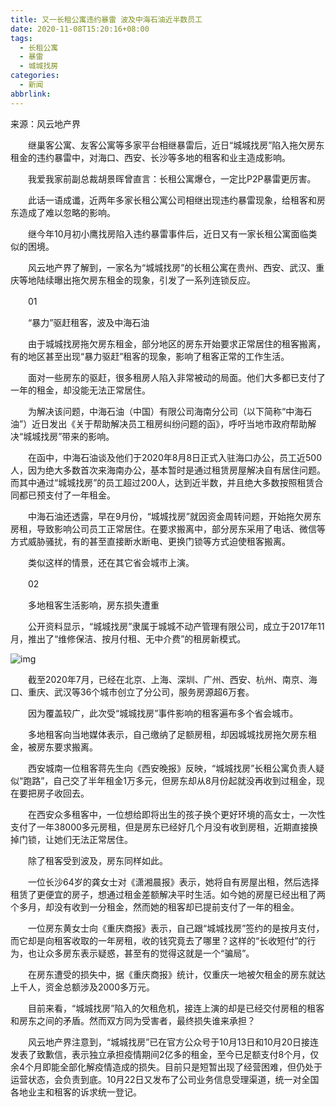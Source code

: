 ```yaml
---
title: 又一长租公寓违约暴雷 波及中海石油近半数员工
date: 2020-11-08T15:20:16+08:00
tags:
  - 长租公寓
  - 暴雷
  - 城城找房
categories:
  - 新闻
abbrlink:
---
```


来源：风云地产界

　　继巢客公寓、友客公寓等多家平台相继暴雷后，近日“城城找房”陷入拖欠房东租金的违约暴雷中，对海口、西安、长沙等多地的租客和业主造成影响。

　　我爱我家前副总裁胡景晖曾直言：长租公寓爆仓，一定比P2P暴雷更厉害。

　　此话一语成谶，近两年多家长租公寓公司相继出现违约暴雷现象，给租客和房东造成了难以忽略的影响。

　　继今年10月初小鹰找房陷入违约暴雷事件后，近日又有一家长租公寓面临类似的困境。

　　风云地产界了解到，一家名为“城城找房”的长租公寓在贵州、西安、武汉、重庆等地陆续曝出拖欠房东租金的现象，引发了一系列连锁反应。

　　01

　　“暴力”驱赶租客，波及中海石油

　　由于城城找房拖欠房东租金，部分地区的房东开始要求正常居住的租客搬离，有的地区甚至出现“暴力驱赶”租客的现象，影响了租客正常的工作生活。

　　面对一些房东的驱赶，很多租房人陷入非常被动的局面。他们大多都已支付了一年的租金，却没能无法正常居住。

　　为解决该问题，中海石油（中国）有限公司海南分公司（以下简称“中海石油”）近日发出《关于帮助解决员工租房纠纷问题的函》，呼吁当地市政府帮助解决“城城找房”带来的影响。

　　在函中，中海石油谈及他们于2020年8月8日正式入驻海口办公，员工近500人，因为绝大多数首次来海南办公，基本暂时是通过租赁房屋解决自有居住问题。而其中通过“城城找房”的员工超过200人，达到近半数，并且绝大多数按照租赁合同都已预支付了一年租金。

　　中海石油还透露，早在9月份，“城城找房”就因资金周转问题，开始拖欠房东房租，导致影响公司员工正常居住。在要求搬离中，部分房东采用了电话、微信等方式威胁骚扰，有的甚至直接断水断电、更换门锁等方式迫使租客搬离。

　　类似这样的情景，还在其它省会城市上演。

　　02

　　多地租客生活影响，房东损失遭重

　　公开资料显示，“城城找房”隶属于城城不动产管理有限公司，成立于2017年11月，推出了“维修保洁、按月付租、无中介费”的租房新模式。

![img](https://cdn.jsdelivr.net/gh/yakeing/Documentation@main/Hexo/images/4654-kcieywa0101963.jpg)

　　截至2020年7月，已经在北京、上海、深圳、广州、西安、杭州、南京、海口、重庆、武汉等36个城市创立了分公司，服务房源超6万套。

　　因为覆盖较广，此次受“城城找房”事件影响的租客遍布多个省会城市。

　　多地租客向当地媒体表示，自己缴纳了足额房租，却因城城找房拖欠房东租金，被房东要求搬离。

　　西安城南一位租客蒋先生向《西安晚报》反映，“城城找房”长租公寓负责人疑似“跑路”，自己交了半年租金1万多元，但房东却从8月份起就没再收到过租金，现在要把房子收回去。

　　在西安众多租客中，一位想给即将出生的孩子换个更好环境的高女士，一次性支付了一年38000多元房租，但是房东已经好几个月没有收到房租，近期直接换掉门锁，让她们无法正常居住。

　　除了租客受到波及，房东同样如此。

　　一位长沙64岁的龚女士对《潇湘晨报》表示，她将自有房屋出租，然后选择租赁了更便宜的房子，想通过租金差额解决平时生活。如今她的房屋已经出租了两个多月，却没有收到一分租金，然而她的租客却已提前支付了一年的租金。

　　一位房东黄女士向《重庆商报》表示，自己跟“城城找房”签约的是按月支付，而它却是向租客收取的一年房租，收的钱究竟去了哪里？这样的“长收短付”的行为，也让众多房东表示疑惑，甚至有的觉得这就是一个“骗局”。

　　在房东遭受的损失中，据《重庆商报》统计，仅重庆一地被欠租金的房东就达上千人，资金总额涉及2000多万元。

　　目前来看，“城城找房”陷入的欠租危机，接连上演的却是已经交付房租的租客和房东之间的矛盾。然而双方同为受害者，最终损失谁来承担？

　　风云地产界注意到，“城城找房”已在官方公众号于10月13日和10月20日接连发表了致歉信，表示独立承担疫情期间2亿多的租金，至今已足额支付8个月，仅余4个月即能全部化解疫情造成的损失。目前只是短暂出现了经营困难，但仍处于运营状态，会负责到底。10月22日又发布了公司业务信息受理渠道，统一对全国各地业主和租客的诉求统一登记。